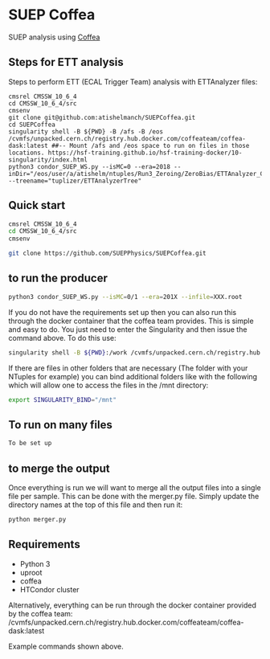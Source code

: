 # SUEP Coffea
SUEP analysis using [Coffea](https://coffeateam.github.io/coffea/)

## Steps for ETT analysis

Steps to perform ETT (ECAL Trigger Team) analysis with ETTAnalyzer files:

    cmsrel CMSSW_10_6_4
    cd CMSSW_10_6_4/src
    cmsenv
    git clone git@github.com:atishelmanch/SUEPCoffea.git
    cd SUEPCoffea
    singularity shell -B ${PWD} -B /afs -B /eos /cvmfs/unpacked.cern.ch/registry.hub.docker.com/coffeateam/coffea-dask:latest ##-- Mount /afs and /eos space to run on files in those locations. https://hsf-training.github.io/hsf-training-docker/10-singularity/index.html
    python3 condor_SUEP_WS.py --isMC=0 --era=2018 --inDir="/eos/user/a/atishelm/ntuples/Run3_Zeroing/ZeroBias/ETTAnalyzer_CMSSW_11_3_0/210601_054955/0000/" --treename="tuplizer/ETTAnalyzerTree"
  
  

## Quick start
```bash
cmsrel CMSSW_10_6_4
cd CMSSW_10_6_4/src
cmsenv

git clone https://github.com/SUEPPhysics/SUEPCoffea.git
```

## to run the producer

```bash
python3 condor_SUEP_WS.py --isMC=0/1 --era=201X --infile=XXX.root
```

If you do not have the requirements set up then you can also run this through the docker container that the coffea team provides. This is simple and easy to do. You just need to enter the Singularity and then issue the command above. To do this use:

```bash
singularity shell -B ${PWD}:/work /cvmfs/unpacked.cern.ch/registry.hub.docker.com/coffeateam/coffea-dask:latest
```

If there are files in other folders that are necessary (The folder with your NTuples for example) you can bind additional folders like with the following which will allow one to access the files in the /mnt directory:

```bash
export SINGULARITY_BIND="/mnt"
```

## To run on many files
```bash
To be set up
```
## to merge the output

Once everything is run we will want to merge all the output files into a single file per sample. This can be done with the merger.py file. Simply update the directory names at the top of this file and then run it:

```bash
python merger.py
```

## Requirements

- Python 3
- uproot
- coffea
- HTCondor cluster

Alternatively, everything can be run through the docker container provided by the coffea team:
/cvmfs/unpacked.cern.ch/registry.hub.docker.com/coffeateam/coffea-dask:latest

Example commands shown above.

